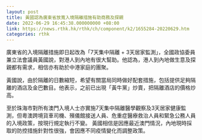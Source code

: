 ```yaml
---
layout: post
title: 黃國認為廣東省放寬入境隔離措施有助商務及探親
date: 2022-06-29 16:45:38.000000000 +08:00
link: https://news.rthk.hk/rthk/ch/component/k2/1655284-20220629.htm
categories: rthk
---
```


廣東省的入境隔離措施即日起改為「7天集中隔離 + 3天居家監測」，全國政協委員兼立法會議員黃國說，對港人到內地有很大幫助。他認為，港人到內地做生意及探親都有需求，相信亦有助於中港家庭的團聚。

黃國說，由於隔離的日數縮短，希望有關當局同時做好配套措施，包括提供足夠隔離的酒店及金巴數目。他表示，之前已出現「黃牛黨」炒賣，把隔離酒店的價格炒高。

至於珠海市對所有澳門入境人士亦實施7天集中隔離醫學觀察及3天居家健康監測，但粵澳跨境貨車司機、殯儀館接送人員、危重症醫療救治人員和緊急公務人員的入境政策，按現行規定執行不變。 黃國相信是因應最近澳門情況，內地現時採取的防控措施針對性很強，會因應不同疫情變化而調整政策。
